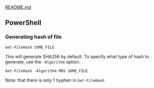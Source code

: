 [README.md](README.md)

## PowerShell

### Generating hash of file

`Get-FileHash SOME_FILE`

This will generate SHA256 by default.  To specify what type of hash to 
generate, use the `-Algorithm` option. 

`Get-FileHash -Algorithm MD5 SOME_FILE`

Note: that there is only 1 hyphen in `Get-FileHash`